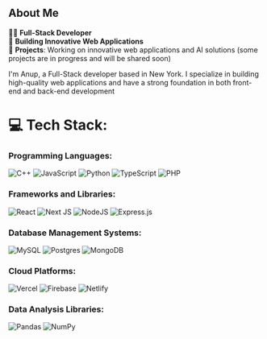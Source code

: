 ## About Me

👨‍💻 **Full-Stack Developer**  
🔭 **Building Innovative Web Applications** <br/>
🚀 **Projects**: Working on innovative web applications and AI solutions (some projects are in progress and will be shared soon)

I'm Anup, a Full-Stack developer based in New York. I specialize in building high-quality web applications and have a strong foundation in both front-end and back-end development

<!-- ## 🌐 Socials: -->

# 💻 Tech Stack:
### Programming Languages:
![C++](https://img.shields.io/badge/c++-%2300599C.svg?style=for-the-badge&logo=c%2B%2B&logoColor=white) ![JavaScript](https://img.shields.io/badge/javascript-%23323330.svg?style=for-the-badge&logo=javascript&logoColor=%23F7DF1E) ![Python](https://img.shields.io/badge/python-3670A0?style=for-the-badge&logo=python&logoColor=ffdd54) ![TypeScript](https://img.shields.io/badge/typescript-%23007ACC.svg?style=for-the-badge&logo=typescript&logoColor=white) ![PHP](https://img.shields.io/badge/php-%23777BB4.svg?style=for-the-badge&logo=php&logoColor=white)

### Frameworks and Libraries:
![React](https://img.shields.io/badge/react-%2320232a.svg?style=for-the-badge&logo=react&logoColor=%2361DAFB) ![Next JS](https://img.shields.io/badge/Next-black?style=for-the-badge&logo=next.js&logoColor=white) ![NodeJS](https://img.shields.io/badge/node.js-6DA55F?style=for-the-badge&logo=node.js&logoColor=white) ![Express.js](https://img.shields.io/badge/express.js-%23404d59.svg?style=for-the-badge&logo=express&logoColor=%2361DAFB)

### Database Management Systems:
![MySQL](https://img.shields.io/badge/mysql-%2300000f.svg?style=for-the-badge&logo=mysql&logoColor=white) ![Postgres](https://img.shields.io/badge/postgres-%23316192.svg?style=for-the-badge&logo=postgresql&logoColor=white) ![MongoDB](https://img.shields.io/badge/MongoDB-%234ea94b.svg?style=for-the-badge&logo=mongodb&logoColor=white)

### Cloud Platforms:
![Vercel](https://img.shields.io/badge/vercel-%23000000.svg?style=for-the-badge&logo=vercel&logoColor=white) ![Firebase](https://img.shields.io/badge/firebase-%23039BE5.svg?style=for-the-badge&logo=firebase) ![Netlify](https://img.shields.io/badge/netlify-%23000000.svg?style=for-the-badge&logo=netlify&logoColor=#00C7B7)

### Data Analysis Libraries:
![Pandas](https://img.shields.io/badge/pandas-%23150458.svg?style=for-the-badge&logo=pandas&logoColor=white) ![NumPy](https://img.shields.io/badge/numpy-%23013243.svg?style=for-the-badge&logo=numpy&logoColor=white)

<!-- # 📊 GitHub Stats: -->
<!--![](https://github-readme-stats.vercel.app/api?username=devanup&theme=dark&hide_border=true&include_all_commits=false&count_private=true)<br/>-->
<!--![](https://github-readme-streak-stats.herokuapp.com/?user=devanup&theme=dark&hide_border=true)<br/>-->
<!-- ![](https://github-readme-stats.vercel.app/api/top-langs/?username=devanup&theme=dark&hide_border=true&include_all_commits=false&count_private=true&layout=compact) -->

<!-- [![](https://visitcount.itsvg.in/api?id=devanup&icon=0&color=0)](https://visitcount.itsvg.in) -->

<!-- ## 🏆 GitHub Trophies
![](https://github-profile-trophy.vercel.app/?username=devanup&theme=radical&no-frame=false&no-bg=true&margin-w=4)
-->

